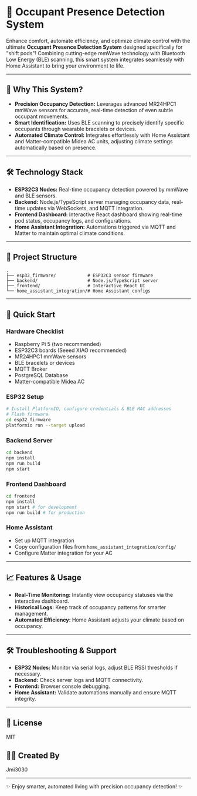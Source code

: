 
# 🚀 Occupant Presence Detection System

Enhance comfort, automate efficiency, and optimize climate control with the ultimate **Occupant Presence Detection System** designed specifically for "shift pods"! Combining cutting-edge mmWave technology with Bluetooth Low Energy (BLE) scanning, this smart system integrates seamlessly with Home Assistant to bring your environment to life.

---

## 🌟 Why This System?
- **Precision Occupancy Detection:** Leverages advanced MR24HPC1 mmWave sensors for accurate, real-time detection of even subtle occupant movements.
- **Smart Identification:** Uses BLE scanning to precisely identify specific occupants through wearable bracelets or devices.
- **Automated Climate Control:** Integrates effortlessly with Home Assistant and Matter-compatible Midea AC units, adjusting climate settings automatically based on presence.

---

## 🛠️ Technology Stack

- **ESP32C3 Nodes:** Real-time occupancy detection powered by mmWave and BLE sensors.
- **Backend:** Node.js/TypeScript server managing occupancy data, real-time updates via WebSockets, and MQTT integration.
- **Frontend Dashboard:** Interactive React dashboard showing real-time pod status, occupancy logs, and configurations.
- **Home Assistant Integration:** Automations triggered via MQTT and Matter to maintain optimal climate conditions.

---

## 📂 Project Structure

```
.
├── esp32_firmware/            # ESP32C3 sensor firmware
├── backend/                   # Node.js/TypeScript server
├── frontend/                  # Interactive React UI
└── home_assistant_integration/# Home Assistant configs
```

---

## 🚦 Quick Start

### Hardware Checklist
- Raspberry Pi 5 (two recommended)
- ESP32C3 boards (Seeed XIAO recommended)
- MR24HPC1 mmWave sensors
- BLE bracelets or devices
- MQTT Broker
- PostgreSQL Database
- Matter-compatible Midea AC

### ESP32 Setup

```bash
# Install PlatformIO, configure credentials & BLE MAC addresses
# Flash firmware
cd esp32_firmware
platformio run --target upload
```

### Backend Server

```bash
cd backend
npm install
npm run build
npm start
```

### Frontend Dashboard

```bash
cd frontend
npm install
npm start # for development
npm run build # for production
```

### Home Assistant

- Set up MQTT integration
- Copy configuration files from `home_assistant_integration/config/`
- Configure Matter integration for your AC

---

## 📈 Features & Usage

- **Real-Time Monitoring:** Instantly view occupancy statuses via the interactive dashboard.
- **Historical Logs:** Keep track of occupancy patterns for smarter management.
- **Automated Efficiency:** Home Assistant adjusts your climate based on occupancy.

---

## 🛠️ Troubleshooting & Support
- **ESP32 Nodes:** Monitor via serial logs, adjust BLE RSSI thresholds if necessary.
- **Backend:** Check server logs and MQTT connectivity.
- **Frontend:** Browser console debugging.
- **Home Assistant:** Validate automations manually and ensure MQTT integrity.

---

## 📃 License
MIT

## 👨‍💻 Created By
Jmi3030

---

✨ Enjoy smarter, automated living with precision occupancy detection! ✨

